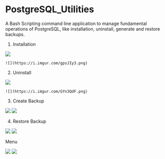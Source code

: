 # PostgreSQL_Utilities
A Bash Scripting command line application to manage fundamental operations of PostgreSQL, like installation, uninstall, generate and restore backups.

1. Installation

![](https://i.imgur.com/DL5U7qX.png)

	![](https://i.imgur.com/gpsJIy3.png)

2. Uninstall

![](https://i.imgur.com/bikTNfe.png)

	![](https://i.imgur.com/GYn3QdF.png)

3. Create Backup

![](https://i.imgur.com/EV9xfza.png)
	![](https://i.imgur.com/asj95hW.png)

4. Restore Backup

![](https://i.imgur.com/OEQn588.png)
	![](https://i.imgur.com/d4tibkG.png)

Menu

![](https://i.imgur.com/0R8KVtC.png)
![](https://i.imgur.com/fekca3c.png)
